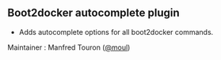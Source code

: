 ## Boot2docker autocomplete plugin

- Adds autocomplete options for all boot2docker commands.


Maintainer : Manfred Touron ([@moul](https://github.com/moul))
